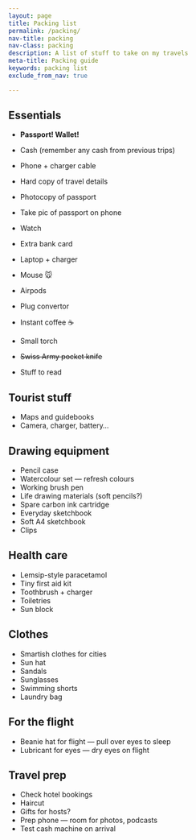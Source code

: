 ```yaml
---
layout: page
title: Packing list
permalink: /packing/
nav-title: packing
nav-class: packing
description: A list of stuff to take on my travels
meta-title: Packing guide
keywords: packing list
exclude_from_nav: true

---
```


## Essentials

* **Passport! Wallet!**

* Cash (remember any cash from previous trips)
* Phone + charger cable
* Hard copy of travel details
* Photocopy of passport
* Take pic of passport on phone
* Watch
* Extra bank card
* Laptop + charger
* Mouse 🐭
* Airpods
* Plug convertor
* Instant coffee ☕️
* Small torch
* <strike>Swiss Army pocket knife</strike>
* Stuff to read

## Tourist stuff

* Maps and guidebooks
* Camera, charger, battery…

## Drawing equipment

* Pencil case
* Watercolour set — refresh colours
* Working brush pen
* Life drawing materials (soft pencils?)
* Spare carbon ink cartridge
* Everyday sketchbook
* Soft A4 sketchbook
* Clips

## Health care

* Lemsip-style paracetamol
* Tiny first aid kit
* Toothbrush + charger
* Toiletries
* Sun block

## Clothes

* Smartish clothes for cities
* Sun hat
* Sandals
* Sunglasses
* Swimming shorts
* Laundry bag

## For the flight

* Beanie hat for flight — pull over eyes to sleep
* Lubricant for eyes — dry eyes on flight

## Travel prep

* Check hotel bookings
* Haircut
* Gifts for hosts?
* Prep phone — room for photos, podcasts
* Test cash machine on arrival